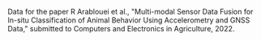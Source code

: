 Data for the paper
R Arablouei et al., "Multi-modal Sensor Data Fusion for In-situ Classification of Animal Behavior Using Accelerometry and GNSS Data," submitted to Computers and Electronics in Agriculture, 2022.
